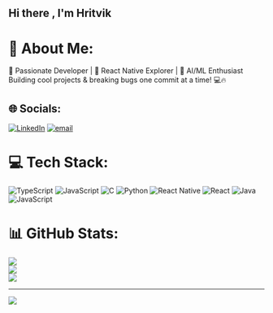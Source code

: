 ## Hi there , I'm Hritvik 
# 💫 About Me:
🚀 Passionate Developer | 📱 React Native Explorer | 🤖 AI/ML Enthusiast<br>Building cool projects & breaking bugs one commit at a time! 💻🔥


## 🌐 Socials:
[![LinkedIn](https://img.shields.io/badge/LinkedIn-%230077B5.svg?logo=linkedin&logoColor=white)](https://linkedin.com/in/www.linkedin.com/in/hritvik-soni-020b0332a) [![email](https://img.shields.io/badge/Email-D14836?logo=gmail&logoColor=white)](mailto:sonihritvik77@gmail.com) 

# 💻 Tech Stack:
![TypeScript](https://img.shields.io/badge/typescript-%23007ACC.svg?style=for-the-badge&logo=typescript&logoColor=white) ![JavaScript](https://img.shields.io/badge/javascript-%23323330.svg?style=for-the-badge&logo=javascript&logoColor=%23F7DF1E) ![C](https://img.shields.io/badge/c-%2300599C.svg?style=for-the-badge&logo=c&logoColor=white) ![Python](https://img.shields.io/badge/python-3670A0?style=for-the-badge&logo=python&logoColor=ffdd54) ![React Native](https://img.shields.io/badge/react_native-%2320232a.svg?style=for-the-badge&logo=react&logoColor=%2361DAFB) ![React](https://img.shields.io/badge/react-%2320232a.svg?style=for-the-badge&logo=react&logoColor=%2361DAFB) ![Java](https://img.shields.io/badge/java-%23ED8B00.svg?style=for-the-badge&logo=openjdk&logoColor=white) ![JavaScript](https://img.shields.io/badge/javascript-%23323330.svg?style=for-the-badge&logo=javascript&logoColor=%23F7DF1E)
# 📊 GitHub Stats:
![](https://github-readme-stats.vercel.app/api?username=real-OP&theme=dark&hide_border=true&include_all_commits=false&count_private=false)<br/>
![](https://nirzak-streak-stats.vercel.app/?user=real-OP&theme=dark&hide_border=true)<br/>
![](https://github-readme-stats.vercel.app/api/top-langs/?username=real-OP&theme=dark&hide_border=true&include_all_commits=false&count_private=false&layout=compact)

---
[![](https://visitcount.itsvg.in/api?id=real-OP&icon=0&color=0)](https://visitcount.itsvg.in)

<!-- Proudly created with GPRM ( https://gprm.itsvg.in ) -->

<!--
**real-OP/real-OP** is a ✨ _special_ ✨ repository because its `README.md` (this file) appears on your GitHub profile.

Here are some ideas to get you started:

- 🔭 I’m currently working on ...
- 🌱 I’m currently learning ...
- 👯 I’m looking to collaborate on ...
- 🤔 I’m looking for help with ...
- 💬 Ask me about ...
- 📫 How to reach me: ...
- 😄 Pronouns: ...
- ⚡ Fun fact: ...
-->
